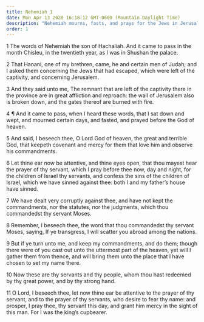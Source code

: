 ```yaml
---
title: Nehemiah 1
date: Mon Apr 13 2020 16:18:12 GMT-0600 (Mountain Daylight Time)
description: "Nehemiah mourns, fasts, and prays for the Jews in Jerusalem."
order: 1
---
```


1 The words of Nehemiah the son of Hachaliah. And it came to pass in the month Chisleu, in the twentieth year, as I was in Shushan the palace.

2 That Hanani, one of my brethren, came, he and certain men of Judah; and I asked them concerning the Jews that had escaped, which were left of the captivity, and concerning Jerusalem.

3 And they said unto me, The remnant that are left of the captivity there in the province are in great affliction and reproach: the wall of Jerusalem also is broken down, and the gates thereof are burned with fire.

4 ¶ And it came to pass, when I heard these words, that I sat down and wept, and mourned certain days, and fasted, and prayed before the God of heaven.

5 And said, I beseech thee, O Lord God of heaven, the great and terrible God, that keepeth covenant and mercy for them that love him and observe his commandments.

6 Let thine ear now be attentive, and thine eyes open, that thou mayest hear the prayer of thy servant, which I pray before thee now, day and night, for the children of Israel thy servants, and confess the sins of the children of Israel, which we have sinned against thee: both I and my father’s house have sinned.

7 We have dealt very corruptly against thee, and have not kept the commandments, nor the statutes, nor the judgments, which thou commandedst thy servant Moses.

8 Remember, I beseech thee, the word that thou commandedst thy servant Moses, saying, If ye transgress, I will scatter you abroad among the nations.

9 But if ye turn unto me, and keep my commandments, and do them; though there were of you cast out unto the uttermost part of the heaven, yet will I gather them from thence, and will bring them unto the place that I have chosen to set my name there.

10 Now these are thy servants and thy people, whom thou hast redeemed by thy great power, and by thy strong hand.

11 O Lord, I beseech thee, let now thine ear be attentive to the prayer of thy servant, and to the prayer of thy servants, who desire to fear thy name: and prosper, I pray thee, thy servant this day, and grant him mercy in the sight of this man. For I was the king’s cupbearer.
